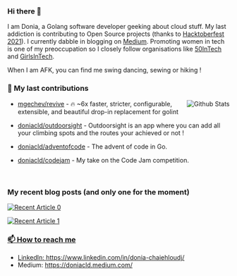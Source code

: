 
### Hi there 👋

I am Donia, a Golang software developer geeking about cloud stuff. My last addiction is contributing to Open Source projects (thanks to [Hacktoberfest 2021](https://hacktoberfest.digitalocean.com/)). I currently dabble in blogging on [Medium](https://medium.com/@doniacld). Promoting women in tech is one of my preoccupation so I closely follow organisations like [50InTech](https://www.50intech.com/) and [GirlsInTech](https://girlsintech.org/).

When I am AFK, you can find me swing dancing, sewing or hiking !

### 🔭 My last contributions

<img alt="Github Stats" src="https://github-readme-stats.vercel.app/api?username=doniacld&show_icons=true&count_private=true&hide=stars&include_all_commits=true&theme=vue" align="right" />


- [mgechev/revive](https://github.com/mgechev/revive) - 🔥 ~6x faster, stricter, configurable, extensible, and beautiful drop-in replacement for golint
- [doniacld/outdoorsight](https://github.com/doniacld/outdoorsight) - Outdoorsight is an app where you can add all your climbing spots and the routes your achieved or not !
- [doniacld/adventofcode](https://github.com/doniacld/adventofcode) - The advent of code in Go.
- [doniacld/codejam](https://github.com/doniacld/codejam) - My take on the Code Jam competition.

  <br>
</div>

### My recent blog posts (and only one for the moment)

<a target="_blank" href="https://github-readme-medium-recent-article.vercel.app/medium/@doniacld/0"><img src="https://github-readme-medium-recent-article.vercel.app/medium/@doniacld/0" alt="Recent Article 0">

<a target="_blank" href="https://github-readme-medium-recent-article.vercel.app/medium/@doniacld/2"><img src="https://github-readme-medium-recent-article.vercel.app/medium/@doniacld/1" alt="Recent Article 1">


### 📫 How to reach me
- LinkedIn: https://www.linkedin.com/in/donia-chaiehloudj/
- Medium: https://doniacld.medium.com/
